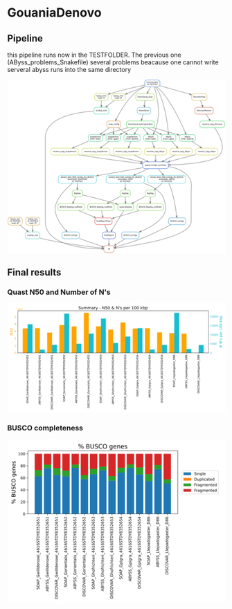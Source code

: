 # GouaniaDenovo

## Pipeline

this pipeline runs now in the TESTFOLDER. The previous one (AByss_problems_Snakefile) several problems beacause one cannot write serveral abyss runs into the same directory

<img src="https://github.com/maxwagn/GouaniaDenovo/blob/master/dag_graphs/dag_new_final2.svg">

## Final results

### Quast N50 and Number of N's
<img src="https://github.com/maxwagn/GouaniaDenovo/blob/master/reports/final/QUAST_summary_PLOT.svg">

### BUSCO completeness 
<img src="https://github.com/maxwagn/GouaniaDenovo/blob/master/reports/final/BUSCO_summary_PLOT.svg">

